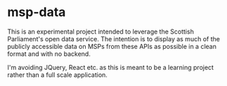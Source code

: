 msp-data
======

This is an experimental project intended to leverage the Scottish Parliament's
open data service. The intention is to display as much of the publicly accessible
data on MSPs from these APIs as possible in a clean format and with no backend.

I'm avoiding JQuery, React etc. as this is meant to be a learning project
rather than a full scale application.